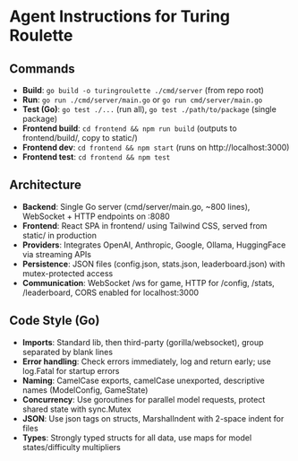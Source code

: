 # Agent Instructions for Turing Roulette

## Commands
- **Build**: `go build -o turingroulette ./cmd/server` (from repo root)
- **Run**: `go run ./cmd/server/main.go` or `go run cmd/server/main.go`
- **Test (Go)**: `go test ./...` (run all), `go test ./path/to/package` (single package)
- **Frontend build**: `cd frontend && npm run build` (outputs to frontend/build/, copy to static/)
- **Frontend dev**: `cd frontend && npm start` (runs on http://localhost:3000)
- **Frontend test**: `cd frontend && npm test`

## Architecture
- **Backend**: Single Go server (cmd/server/main.go, ~800 lines), WebSocket + HTTP endpoints on :8080
- **Frontend**: React SPA in frontend/ using Tailwind CSS, served from static/ in production
- **Providers**: Integrates OpenAI, Anthropic, Google, Ollama, HuggingFace via streaming APIs
- **Persistence**: JSON files (config.json, stats.json, leaderboard.json) with mutex-protected access
- **Communication**: WebSocket /ws for game, HTTP for /config, /stats, /leaderboard, CORS enabled for localhost:3000

## Code Style (Go)
- **Imports**: Standard lib, then third-party (gorilla/websocket), group separated by blank lines
- **Error handling**: Check errors immediately, log and return early; use log.Fatal for startup errors
- **Naming**: CamelCase exports, camelCase unexported, descriptive names (ModelConfig, GameState)
- **Concurrency**: Use goroutines for parallel model requests, protect shared state with sync.Mutex
- **JSON**: Use json tags on structs, MarshalIndent with 2-space indent for files
- **Types**: Strongly typed structs for all data, use maps for model states/difficulty multipliers
